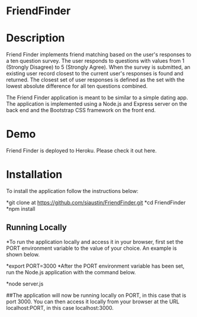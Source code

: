 # FriendFinder

# Description

Friend Finder implements friend matching based on the user's responses to a ten question survey. The user responds to questions with values from 1 (Strongly Disagree) to 5 (Strongly Agree). When the survey is submitted, an existing user record closest to the current user's responses is found and returned. The closest set of user responses is defined as the set with the lowest absolute difference for all ten questions combined.

The Friend Finder application is meant to be similar to a simple dating app. The application is implemented using a Node.js and Express server on the back end and the Bootstrap CSS framework on the front end.

# Demo
Friend Finder is deployed to Heroku. Please check it out here.

# Installation

To install the application follow the instructions below:

*git clone at https://github.com/siaustin/FriendFinder.git
*cd FriendFinder
*npm install
## Running Locally
*To run the application locally and access it in your browser, first set the PORT environment variable to the value of your choice. An example is shown below.

*export PORT=3000
*After the PORT environment variable has been set, run the Node.js application with the command below.

*node server.js

##The application will now be running locally on PORT, in this case that is port 3000. You can then access it locally from your browser at the URL localhost:PORT, in this case localhost:3000.
